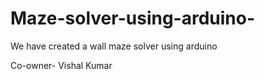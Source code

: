 # Maze-solver-using-arduino-

We have created a wall maze solver using arduino





Co-owner- Vishal Kumar

